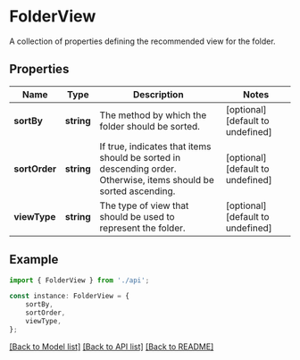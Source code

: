 # FolderView

A collection of properties defining the recommended view for the folder.

## Properties

Name | Type | Description | Notes
------------ | ------------- | ------------- | -------------
**sortBy** | **string** | The method by which the folder should be sorted. | [optional] [default to undefined]
**sortOrder** | **string** | If true, indicates that items should be sorted in descending order. Otherwise, items should be sorted ascending. | [optional] [default to undefined]
**viewType** | **string** | The type of view that should be used to represent the folder. | [optional] [default to undefined]

## Example

```typescript
import { FolderView } from './api';

const instance: FolderView = {
    sortBy,
    sortOrder,
    viewType,
};
```

[[Back to Model list]](../README.md#documentation-for-models) [[Back to API list]](../README.md#documentation-for-api-endpoints) [[Back to README]](../README.md)
